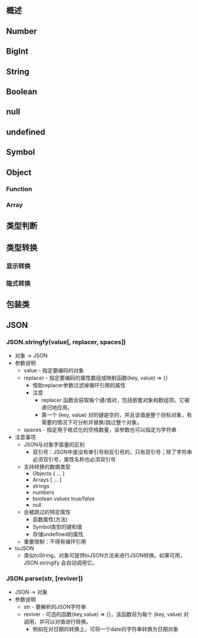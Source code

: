 ## 概述
## Number
## BigInt
## String
## Boolean
## null
## undefined
## Symbol
## Object
### Function
### Array
## 类型判断
## 类型转换
### 显示转换
### 隐式转换
## 包装类
## JSON
### JSON.stringfy(value[, replacer, spaces])
* 对象 -> JSON
* 参数说明
  * value - 指定要编码的对象
  * replacer - 指定要编码的属性数组或映射函数(key, value) => {}
    * 借助replacer参数过滤掉循环引用的属性
    * 注意
      * replacer 函数会获取每个键/值对，包括嵌套对象和数组项。它被递归地应用。
      * 第一个 (key, value) 对的键是空的，并且该值是整个目标对象，有需要的情况下可分析并替换/跳过整个对象。
  * spaces - 指定用于格式化的空格数量，该参数也可以指定为字符串
* 注意事项
  * JSON与对象字面量的区别
    * 双引号：JSON中是没有单引号和反引号的，只有双引号；除了字符串必须双引号，属性名称也必须双引号
  * 支持转换的数据类型
    * Objects { ... }
    * Arrays [ ... ]
    * strings
    * numbers
    * boolean values true/false
    * null
  * 会被跳过的特定属性
    * 函数属性(方法)
    * Symbol类型的键和值
    * 存储undefined的属性
  * 重要限制：不得有循环引用
* toJSON
  * 类似toString，对象可提供toJSON方法来进行JSON转换。如果可用，JSON.stringify 会自动调用它。
### JSON.parse(str, [reviver])
* JSON -> 对象
* 参数说明
  * str - 要解析的JSON字符串
  * reviver - 可选的函数(key,value) => {}，该函数将为每个 (key, value) 对调用，并可以对值进行转换。
    * 例如在对日期的转换上，可将一个date的字符串转换为日期对象
